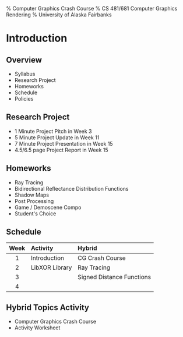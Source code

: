 % Computer Graphics Crash Course
% CS 481/681 Computer Graphics Rendering
% University of Alaska Fairbanks

# Introduction

## Overview

- Syllabus
- Research Project
- Homeworks
- Schedule
- Policies

## Research Project

- 1 Minute Project Pitch in Week 3
- 5 Minute Project Update in Week 11
- 7 Minute Project Presentation in Week 15
- 4.5/6.5 page Project Report in Week 15

## Homeworks

- Ray Tracing
- Bidirectional Reflectance Distribution Functions
- Shadow Maps
- Post Processing
- Game / Demoscene Compo
- Student's Choice

## Schedule

| Week | Activity | Hybrid |
| :--: | :-- | :-- |
| 1 | Introduction | CG Crash Course |
| 2 | LibXOR Library | Ray Tracing |
| 3 |  | Signed Distance Functions |
| 4| 

## Hybrid Topics Activity

- Computer Graphics Crash Course
- Activity Worksheet